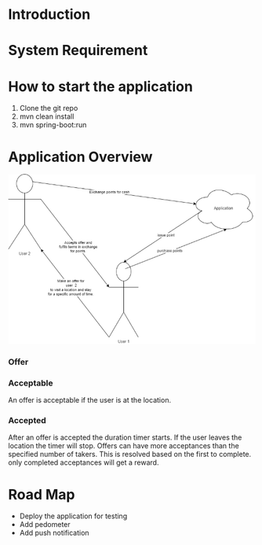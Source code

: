 # Introduction

# System Requirement

# How to start the application
1. Clone the git repo
1. mvn clean install
1. mvn spring-boot:run

# Application Overview

![alt text](docs/pyngo_basics.png)

### Offer

### Acceptable
An offer is acceptable if the user is at the location.

### Accepted
After an offer is accepted the duration timer starts. If the user leaves the location the timer will stop. Offers can have more acceptances than the specified number of takers. This is resolved based on the first to complete. only completed acceptances will get a reward.

# Road Map
* Deploy the application for testing
* Add pedometer
* Add push notification